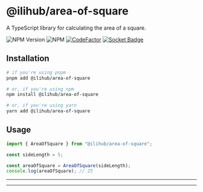 # @ilihub/area-of-square

A TypeScript library for calculating the area of a square.

![NPM Version](https://img.shields.io/npm/v/%40ilihub%2Farea-of-square?color=33cd56&logo=npm)
![NPM](https://img.shields.io/npm/l/%40ilihub%2Farea-of-square)
[![CodeFactor](https://www.codefactor.io/repository/github/ilihub/npm/badge)](https://www.codefactor.io/repository/github/ilihub/npm)
[![Socket Badge](https://socket.dev/api/badge/npm/package/@ilihub/area-of-square)](https://socket.dev/npm/package/@ilihub/area-of-square)

## Installation

```bash
# if you're using pnpm
pnpm add @ilihub/area-of-square

# or, if you're using npm
npm install @ilihub/area-of-square

# or, if you're using yarn
yarn add @ilihub/area-of-square
```

## Usage

```javascript
import { AreaOfSquare } from "@ilihub/area-of-square";

const sideLength = 5;

const areaOfSquare = AreaOfSquare(sideLength);
console.log(areaOfSquare); // 25
```

---

<!-- sponsors_and_backers_section_start -->

<!-- sponsors_and_backers_section_end -->

---
